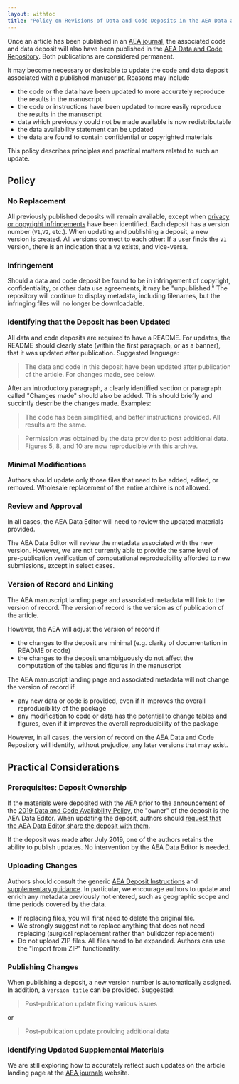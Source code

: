 ```yaml
---
layout: withtoc
title: "Policy on Revisions of Data and Code Deposits in the AEA Data and Code Repository"
---
```


Once an article has been published in an [AEA journal](https://www.aeaweb.org/journals/), the associated code and data deposit will also have been published in the [AEA Data and Code Repository](https://www.openicpsr.org/openicpsr/search/aea/studies). Both publications are considered permanent. 

It may become necessary or desirable to update the code and data deposit associated with a published manuscript. Reasons may include

- the code or the data have been updated to more accurately reproduce the results in the manuscript
- the code or instructions have been updated to more easily reproduce the results in the manuscript
- data which previously could not be made available is now redistributable 
- the data availability statement can be updated
- the data are found to contain confidential or copyrighted materials

This policy describes principles and practical matters related to such an update.

## Policy

### No Replacement

All previously published deposits will remain available, except when [privacy or copyright infringements](#infringement) have been identified. Each deposit has a version number (`V1`,`V2`, etc.). When updating and publishing a deposit, a new version is created. All versions connect to each other: If a user finds the `V1` version, there is an indication that a `V2` exists, and vice-versa.

### Infringement 

Should a data and code deposit be found to be in infringement of copyright, confidentiality, or other data use agreements, it may be "unpublished." The repository will continue to display metadata, including filenames, but the infringing files will no longer be downloadable.

### Identifying that the Deposit has been Updated

All data and code deposits are required to have a README. For updates, the README should clearly state (within the first paragraph, or as a banner), that it was updated after publication. Suggested language:

> The data and code in this deposit have been updated after publication of the article. For changes made, see below.

After an introductory paragraph, a clearly identified section or paragraph called "Changes made" should also be added. This should briefly and succintly describe the changes made. Examples:

> The code has been simplified, and better instructions provided. All results are the same.

> Permission was obtained by the data provider to post additional data. Figures 5, 8, and 10 are now reproducible with this archive.

### Minimal Modifications

Authors should update only those files that need to be added, edited, or removed. Wholesale replacement of the entire archive is not allowed.

### Review and Approval

In all cases, the AEA Data Editor will need to review the updated materials provided.

The AEA Data Editor will review the metadata associated with the new version. However, we are not currently able to provide the same level of pre-publication verification of computational reproducibility afforded to new submissions, except in select cases.

### Version of Record and Linking

The AEA manuscript landing page and associated metadata will link to the version of record. The version of record is the version as of publication of the article.

However, the AEA will adjust the version of record if 

- the changes to the deposit are minimal (e.g. clarity of documentation in README or code)
- the changes to the deposit unambiguously do not affect the computation of the tables and figures in the manuscript

The AEA manuscript landing page and associated metadata will not change the version of record if

- any new data or code is provided, even if it improves the overall reproducibility of the package
- any modification to code or data has the potential to change tables and figures, even if it improves the overall reproducibility of the package

However, in all cases, the version of record on the AEA Data and Code Repository will identify, without prejudice, any later versions that may exist.

## Practical Considerations

### Prerequisites: Deposit Ownership

If the materials were deposited with the AEA prior to the [announcement](https://www.aeaweb.org/news/member-announcements-july-16-2019) of the [2019 Data and Code Availability Policy](https://www.aeaweb.org/journals/policies/data-code), the "owner" of the deposit is the AEA Data Editor. When updating the deposit, authors should [request that the AEA Data Editor share the deposit with them](mailto:dataeditor@aeapubs.org?subject=Request%20for%20access%20to%20prior%20deposit).

If the deposit was made after July 2019, one of the authors retains the ability to publish updates. No intervention by the AEA Data Editor is needed. 

### Uploading Changes

Authors should consult the generic [AEA Deposit Instructions](https://www.openicpsr.org/openicpsr/aea/deposit-instructions) and [supplementary guidance](data-deposit-aea-guidance.md). In particular, we encourage authors to update and enrich any metadata previously not entered, such as geographic scope and time periods covered by the data.

- If replacing files, you will first need to delete the original file.
- We strongly suggest not to replace anything that does not need replacing (surgical replacement rather than bulldozer replacement)
- Do not upload ZIP files. All files need to be expanded. Authors can use the "Import from ZIP" functionality. 

### Publishing Changes

When publishing a deposit, a new version number is automatically assigned. In addition, a `version title` can be provided. Suggested:

> Post-publication update fixing various issues

or

> Post-publication update providing additional data

### Identifying Updated Supplemental Materials

We are still exploring how to accurately reflect such updates on the article landing page at the [AEA journals](https://www.aeaweb.org/journals/) website.
